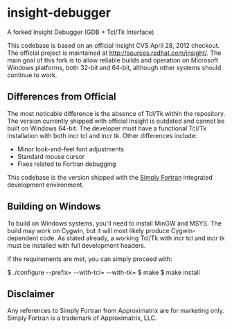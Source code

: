insight-debugger
================

A forked Insight Debugger (GDB + Tcl/Tk Interface)

This codebase is based on an official Insight CVS April 28, 2012 checkout.  The official project is maintained 
at http://sources.redhat.com/insight/.  The main goal of this fork is to allow reliable builds and operation
on Microsoft Windows platforms, both 32-bit and 64-bit, although other systems should continue to work.  

Differences from Official
-------------------------

The most noticable difference is the absence of Tcl/Tk within the repository.  The version currently shipped
with official Insight is outdated and cannot be built on Windows 64-bit.  The developer must have a functional
Tcl/Tk installation with both incr tcl and incr tk.  Other differences include:

 * Minor look-and-feel font adjustments
 * Standard mouse cursor
 * Fixes related to Fortran debugging
 
This codebase is the version shipped with the [Simply Fortran](http://simplyfortran.com/) integrated 
development environment.

Building on Windows
-------------------

To build on Windows systems, you'll need to install MinGW and MSYS.  The build may work on Cygwin, but it
will most likely produce Cygwin-dependent code.  As stated already, a working Tcl/Tk with incr tcl and incr tk
must be installed with full development headers.  

If the requirements are met, you can simply proceed with:

$ ./configure --prefix=<path to install> --with-tcl=<tcl-directory> --with-tk=<tk-directory> 
$ make
$ make install

Disclaimer
----------

Any references to Simply Fortran from Approximatrix are for marketing only.  Simply Fortran is a trademark of Approximatrix, LLC.

